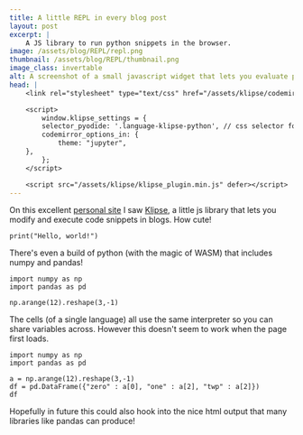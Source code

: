 ```yaml
---
title: A little REPL in every blog post
layout: post
excerpt: |
    A JS library to run python snippets in the browser.
image: /assets/blog/REPL/repl.png
thumbnail: /assets/blog/REPL/thumbnail.png
image_class: invertable
alt: A screenshot of a small javascript widget that lets you evaluate python code. It's showing some numpy code and its evaluated output.
head: |
    <link rel="stylesheet" type="text/css" href="/assets/klipse/codemirror.css">

    <script>
        window.klipse_settings = {
        selector_pyodide: '.language-klipse-python', // css selector for the html elements to be klipsified
        codemirror_options_in: {
            theme: "jupyter",
    },
        };
    </script>

    <script src="/assets/klipse/klipse_plugin.min.js" defer></script>
---
```


On this excellent [personal site](http://lambdafunk.com/) I saw [Klipse](https://github.com/viebel/klipse), a little js library that lets you modify and execute code snippets in blogs. How cute!

```klipse-python
print("Hello, world!")
```

There's even a build of python (with the magic of WASM) that includes numpy and pandas!

```klipse-python
import numpy as np
import pandas as pd

np.arange(12).reshape(3,-1)
```

The cells (of a single language) all use the same interpreter so you can share variables across. However this doesn't seem to work when the page first loads.

```klipse-python
import numpy as np
import pandas as pd

a = np.arange(12).reshape(3,-1)
df = pd.DataFrame({"zero" : a[0], "one" : a[2], "twp" : a[2]})
df
```

Hopefully in future this could also hook into the nice html output that many libraries like pandas can produce!